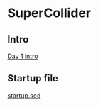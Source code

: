 # SuperCollider

## Intro

[Day 1 intro](day1-intro.scd)

## Startup file

[startup.scd](startup.scd)
